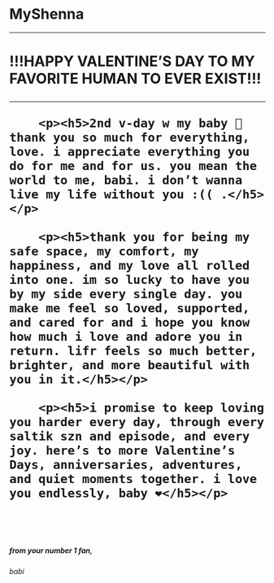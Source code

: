 # MyShenna
<html>
	<head>
		<title>To My Love</title>
	</head>
<hr/>
	<body>
		<h1>!!!HAPPY VALENTINE’S DAY TO MY FAVORITE HUMAN TO EVER EXIST!!!

<hr/>

		<p><h5>2nd v-day w my baby 🥹 thank you so much for everything, love. i appreciate everything you do for me and for us. you mean the world to me, babi. i don’t wanna live my life without you :(( .</h5></p>

		<p><h5>thank you for being my safe space, my comfort, my happiness, and my love all rolled into one. im so lucky to have you by my side every single day. you make me feel so loved, supported, and cared for and i hope you know how much i love and adore you in return. lifr feels so much better, brighter, and more beautiful with you in it.</h5></p>

		<p><h5>i promise to keep loving you harder every day, through every saltik szn and episode, and every joy. here’s to more Valentine’s Days, anniversaries, adventures, and quiet moments together. i love you endlessly, baby ❤️</h5></p>

<p> </p>
<br/>
<p> </p>
		<p> <h5>from your number 1 fan,<br/><h6>babi</h6>




